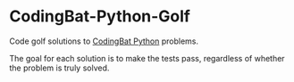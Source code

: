 CodingBat-Python-Golf
=====================

Code golf solutions to [CodingBat Python](http://codingbat.com/python) problems.

The goal for each solution is to make the tests pass, regardless of whether the problem is truly solved.
